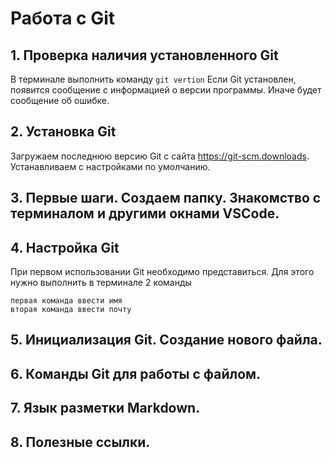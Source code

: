 # Работа с Git

## 1. Проверка наличия установленного Git
В терминале выполнить команду `git vertion` 
Если Git установлен, появится сообщение с информацией о версии программы. 
Иначе будет сообщение об ошибке.

## 2. Установка Git
Загружаем последнюю версию Git с сайта https://git-scm.downloads. Устанавливаем с настройками по умолчанию. 
## 3. Первые шаги. Создаем папку. Знакомство с терминалом и другими окнами VSCode.

## 4. Настройка Git
При первом использовании Git необходимо представиться. 
Для этого нужно выполнить в терминале 2 команды 
```
первая команда ввести имя
вторая команда ввести почту
```
## 5. Инициализация Git. Создание нового файла.
## 6. Команды Git для работы с файлом.
## 7. Язык разметки Markdown.
## 8. Полезные ссылки.
